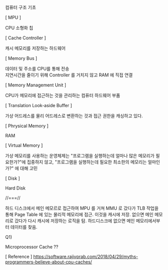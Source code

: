 컴퓨터 구조 기초

[ MPU ]

CPU 소형화 칩

[ Cache Controller ]

캐시 메모리를 저장하는 하드웨어

[ Memory Bus ]

데이터 및 주소를 CPU를 통해 전송<br>
지연시간을 줄이기 위해 Controller 를 거치지 않고 RAM 에 직접 연결

[ Memory Management Unit ]

CPU가 메모리에 접근하는 것을 관리하는 컴퓨터 하드웨어 부품

[ Translation Look-aside Buffer ]

가상 어드레스를 물리 어드레스로 변환하는 것과 접근 권한을 캐싱하고 있다.

[ Phrysical Memory ]

RAM

[ Virtual Memory ]

가상 메모리를 사용하는 운영체제는 "프로그램을 실행하는데 얼마나 많은 메모리가 필요한가?"에 집중하지 않고,
"프로그램을 실행하는데 필요한 최소한의 메모리는 얼마인가?" 에 대해 고민

[ Disk ]

Hard Disk


//===//

하드 디스크에서 메인 메모르로 접근하여 MPU 를 거쳐 MMU 로 갔다가
TLB 작업을 통해 Page Table 에 있는 물리적 메모리에 접근.
이것을 캐시에 저장.
없으면 메인 메모리로 갔다가 다시 캐시에 저장하는 로직을 탐.
하드디스크에 없으면 메인 메모리에서부터 데이터를 찾음.



Q1)

Microprocessor Cache ??

[ Reference ]
https://software.rajivprab.com/2018/04/29/myths-programmers-believe-about-cpu-caches/